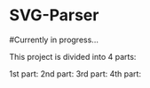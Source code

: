 # SVG-Parser

#Currently in progress...

This project is divided into 4 parts:

1st part:
2nd part:
3rd part:
4th part:
